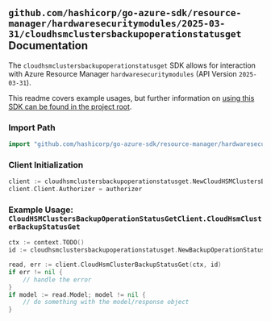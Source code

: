 
## `github.com/hashicorp/go-azure-sdk/resource-manager/hardwaresecuritymodules/2025-03-31/cloudhsmclustersbackupoperationstatusget` Documentation

The `cloudhsmclustersbackupoperationstatusget` SDK allows for interaction with Azure Resource Manager `hardwaresecuritymodules` (API Version `2025-03-31`).

This readme covers example usages, but further information on [using this SDK can be found in the project root](https://github.com/hashicorp/go-azure-sdk/tree/main/docs).

### Import Path

```go
import "github.com/hashicorp/go-azure-sdk/resource-manager/hardwaresecuritymodules/2025-03-31/cloudhsmclustersbackupoperationstatusget"
```


### Client Initialization

```go
client := cloudhsmclustersbackupoperationstatusget.NewCloudHSMClustersBackupOperationStatusGetClientWithBaseURI("https://management.azure.com")
client.Client.Authorizer = authorizer
```


### Example Usage: `CloudHSMClustersBackupOperationStatusGetClient.CloudHsmClusterBackupStatusGet`

```go
ctx := context.TODO()
id := cloudhsmclustersbackupoperationstatusget.NewBackupOperationStatusID("12345678-1234-9876-4563-123456789012", "example-resource-group", "cloudHsmClusterName", "jobId")

read, err := client.CloudHsmClusterBackupStatusGet(ctx, id)
if err != nil {
	// handle the error
}
if model := read.Model; model != nil {
	// do something with the model/response object
}
```
